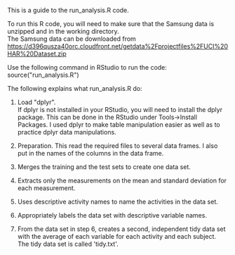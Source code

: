 This is a guide to the run_analysis.R code.

To run this R code, you will need to make sure that the Samsung data is unzipped and in the working directory.  
The Samsung data can be downloaded from 
https://d396qusza40orc.cloudfront.net/getdata%2Fprojectfiles%2FUCI%20HAR%20Dataset.zip

Use the following command in RStudio to run the code: source("run_analysis.R")

The following explains what run_analysis.R do:

1. Load "dplyr".  
If dplyr is not installed in your RStudio, you will need to install the dplyr package.  This can be done in the RStudio under Tools->Install Packages.
I used dplyr to make table manipulation easier as well as to practice dplyr data manipulations.

2. Preparation.
This read the required files to several data frames.
I also put in the names of the columns in the data frame.

3. Merges the training and the test sets to create one data set.

4. Extracts only the measurements on the mean and standard deviation for each measurement.

5. Uses descriptive activity names to name the activities in the data set.

6. Appropriately labels the data set with descriptive variable names.

7. From the data set in step 6, creates a second, independent tidy data set with the average of each variable for each activity and each subject.
The tidy data set is called 'tidy.txt'.
